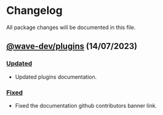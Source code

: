 # Changelog

All package changes will be documented in this file.

## [@wave-dev/plugins](https://www.npmjs.com/package/@wave-dev/plugins) (14/07/2023)

### [Updated](https://github.com/ALxOver/wave-dev/commit/3b8b16915a5369b5136b310900cf4c8865b81588)

- Updated plugins documentation.

### [Fixed](https://github.com/ALxOver/wave-dev/commit/32274927c5146d693ef73baedf29da64ead35b9e)

- Fixed the documentation github contributors banner link.
